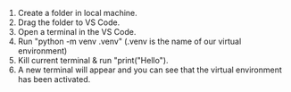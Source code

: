1. Create a folder in local machine.
2. Drag the folder to VS Code.
3. Open a terminal in the VS Code.
4. Run "python -m venv .venv" (.venv is the name of our virtual environment)
5. Kill current terminal & run "print("Hello").
6. A new terminal will appear and you can see that the virtual environment has been activated.
